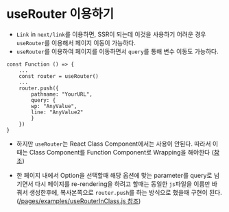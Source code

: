 # useRouter 이용하기

- `Link` in `next/link`를 이용하면, SSR이 되는데 이것을 사용하기 어려운 경우 `useRouter`를 이용해서 페이지 이동이 가능하다.
- `useRouter`를 이용하여 페이지를 이동하면서 `query`를 통해 변수 이동도 가능하다.
```
const Function () => {
    ...
    const router = useRouter()
    ...
    router.push({
        pathname: "YourURL",
        query: {
        wp: "AnyValue",
        line: "AnyValue2"
        } 
    })
}
```

- 하지만 `useRouter`는 React Class Component에서는 사용이 안된다. 따라서 이때는 Class Component를 Function Component로 Wrapping을 해야한다 ([참조](https://stackoverflow.com/questions/57027469/how-to-use-userouter-from-next-js-in-a-class-component))

- 한 페이지 내에서 Option을 선택할때 해당 옵션에 맞는 parameter를 query로 넘기면서 다시 페이지를 re-rendering을 하려고 할때는 동일한 `js`파일을 이름만 바꿔서 생성한후에, 복사본쪽으로 `router.push`를 하는 방식으로 했을때 구현이 된다. ([/pages/examples/useRouterInClass.js 참조](../pages/examples/useRouterInClass.js))
